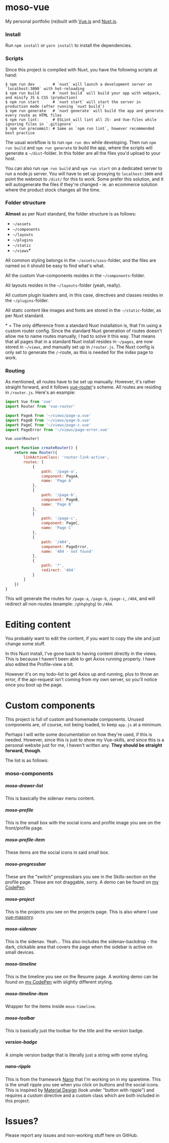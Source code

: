 # moso-vue
My personal portfolio (re)built with [Vue.js](https://vuejs.org) and [Nuxt.js](https://nuxtjs.org).

### Install
Run `npm install` or `yarn install` to install the dependencies.

### Scripts
Since this project is compiled with Nuxt, you have the following scripts at hand:

```shell
$ npm run dev        # `nuxt` will launch a development server on `localhost:3000` with hot-reloading
$ npm run build      # `nuxt build` will build your app with webpack, and minify JS & CSS (production)
$ npm run start      # `nuxt start` will start the server in production mode (after running `nuxt build`)
$ npm run generate   # `nuxt generate` will build the app and generate every route as HTML files
$ npm run lint:      # ESLint will lint all JS- and Vue-files while ignoring files in `.gitignore`
$ npm run precommit: # Same as `npm run lint`, however recommended best practice
```

The usual workflow is to run `npm run dev` while developing. Then run `npm run build` and `npm run generate` to build the app, where the scripts will generate a `~/dist`-folder. In this folder are all the files you'd upload to your host.

You can also run `npm run build` and `npm run start` on a dedicated server to run a node.js server. You will have to set up proxying to `localhost:3000` and point the webroot to `/dist/` for this to work. Some prefer this solution, and it will autogenerate the files if they're changed - ie. an ecommerce solution where the product stock changes all the time.

### Folder structure
__Almost__ as per Nuxt standard, the folder structure is as follows:

- `~/assets`
- `~/components`
- `~/layouts`
- `~/plugins`
- `~/static`
- `~/views`*

All common styling belongs in the `~/assets/sass`-folder, and the files are named so it should be easy to find what's what.

All the custom Vue-components resides in the `~/components`-folder.

All layouts resides in the `~/layouts`-folder (yeah, really).

All custom plugin loaders and, in this case, directives and classes resides in the `~/plugins`-folder.

All static content like images and fonts are stored in the `~/static`-folder, as per Nuxt standard.

\* = The only difference from a standard Nuxt installation is, that I'm using a custom router config. Since the standard Nuxt generation of routes doesn't allow me to name routes manually, I had to solve it this way. That means that all pages that in a standard Nuxt install resides in `~/pages`, are now stored in `~/views`, and manually set up in `/router.js`. The Nuxt config is only set to generate the `/`-route, as this is needed for the index page to work.

### Routing
As mentioned, all routes have to be set up manually. However, it's rather straight forward, and it follows [vue-router](https://router.vuejs.org/en/essentials/named-routes.html)'s scheme. All routes are residing in `/router.js`. Here's an example:

```javascript
import Vue from 'vue'
import Router from 'vue-router'

import PageA from '~/views/page-a.vue'
import PageB from '~/views/page-b.vue'
import PageC from '~/views/page-c.vue'
import PageError from '~/views/page-error.vue'

Vue.use(Router)

export function createRouter() {
    return new Router({
        linkActiveClass: 'router-link-active',
        routes: [
            {
                path: '/page-a',
                component: PageA,
                name: 'Page A'
            },
            {
                path: '/page-b',
                component: PageB,
                name: 'Page B'
            },
            {
                path: '/page-c',
                component: PageC,
                name: 'Page C'
            },
            {
                path: '/404',
                component: PageError,
                name: '404 - not found'
            },
            {
                path: '*',
                redirect: '404'
            }
        ]
    })
}
```

This will generate the routes for `/page-a`, `/page-b`, `/page-c`, `/404`, and will redirect all non-routes (example: `/ghhghghg`) to `/404`.

# Editing content
You probably want to edit the content, if you want to copy the site and just change some stuff.

In this Nuxt install, I've gone back to having content directly in the views. This is because I haven't been able to get Axios running properly. I have also edited the Profile-view a bit.

However it's on my todo-list to get Axios up and running, plus to throw an error, if the api-request isn't coming from my own server, so you'll notice once you boot up the page.

# Custom components
This project is full of custom and homemade components. Unused components are, of course, not being loaded, to keep `app.js` at a minimum.

Perhaps I will write some documentation on how they're used, if this is needed. However, since this is just to show my Vue-skills, and since this is a personal website just for me, I haven't written any. **They should be straight forward, though**.

The list is as follows:

### moso-components

##### moso-drawer-list
This is basically the sidenav menu content.

##### moso-profile
This is the small box with the social icons and profile image you see on the front/profile page.

##### moso-profile-item
These items are the social icons in said small box.

##### moso-progressbar
These are the "switch" progressbars you see in the Skills-section on the profile page. These are not draggable, sorry. A demo can be found on [my CodePen](https://codepen.io/moso/pen/evQxRE).

##### moso-project
This is the projects you see on the projects page. This is also where I use [vue-masonry](https://github.com/shershen08/vue-masonry).

##### moso-sidenav
This is the sidenav. Yeah... This also includes the sidenav-backdrop - the dark, clickable area that covers the page when the sidebar is active on small devices.

##### moso-timeline
This is the timeline you see on the Resume page. A working demo can be found on [my CodePen](https://codepen.io/moso/pen/MpPRgg) with slightly different styling.

##### moso-timeline-item
Wrapper for the items inside `moso-timeline`.

##### moso-toolbar
This is basically just the toolbar for the title and the version badge.

##### version-badge
A simple version badge that is literally just a string with some styling.

##### nano-ripple
This is from the framework [Nano](https://github.com/getnano/nano-framework) that I'm working on in my sparetime. This is the small ripple you see when you click on buttons and the social icons. This is inspired by [Material Design](https://getmdl.io/components/index.html#buttons-section) (look under "button with ripple") and requires a custom directive and a custom class which are both included in this project.

# Issues?
Please report any issues and non-working stuff here on GitHub.

